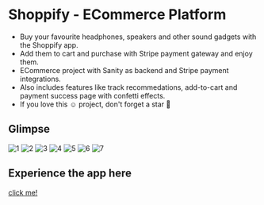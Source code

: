 # Shoppify - ECommerce Platform

* Buy your favourite headphones, speakers and other sound gadgets with the Shoppify app.
* Add them to cart and purchase with Stripe payment gateway and enjoy them.
* ECommerce project with Sanity as backend and Stripe payment integrations.
* Also includes features like track recommedations, add-to-cart and payment success page with confetti effects.
* If you love this ☺️ project, don't forget a star 🌟

## Glimpse

![1](https://user-images.githubusercontent.com/79959361/198186446-647efc2c-5611-49cc-88c4-57e3ca14b2d8.png)
![2](https://user-images.githubusercontent.com/79959361/198186449-b72a2559-86c0-4b04-a441-51444aedcd96.png)
![3](https://user-images.githubusercontent.com/79959361/198186455-98f296b4-ed2c-441c-9ebc-d81b8218ef5c.png)
![4](https://user-images.githubusercontent.com/79959361/198186463-da733192-6545-4ecf-822b-9ef3f6fb3de9.png)
![5](https://user-images.githubusercontent.com/79959361/198186681-ba6396a9-b79b-4c16-a320-f2a8a83b59bf.png)
![6](https://user-images.githubusercontent.com/79959361/198186472-064b9ea8-9a9b-4f7d-8c1e-b04819968556.png)
![7](https://user-images.githubusercontent.com/79959361/198186475-0d64940f-9b33-4421-be5b-8747a97f019e.png)

## Experience the app here 
[click me!](https://fazevennom-shoppify.vercel.app/)
